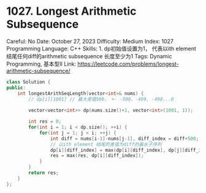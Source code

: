 # 1027. Longest Arithmetic Subsequence

Careful: No
Date: October 27, 2023
Difficulty: Medium
Index: 1027
Programming Language: C++
Skills: 1. dp初始值设置为1， 代表以ith element结尾任何diff的arithmetic subsequence 长度至少为1
Tags: Dynamic Programming, 基本型II
Link: https://leetcode.com/problems/longest-arithmetic-subsequence/

```cpp
class Solution {
public:
    int longestArithSeqLength(vector<int>& nums) {
        // dp[i][1001] // 最大差值500， +- -500，-499, -498...0
        
        vector<vector<int>> dp(nums.size()+1, vector<int>(1001, 1));

        int res = 0;
        for(int i = 1; i < dp.size(); ++i) {
            for(int j = 1; j < i; ++j) {
                int diff = nums[i-1]-nums[j-1], diff_index = diff+500;
                // 以ith element 结尾的差值为diff的最长子序列
                dp[i][diff_index] = max(dp[i][diff_index], dp[j][diff_index]+1);
                res = max(res, dp[i][diff_index]);
            }
        }
        return res;
    }
};
```